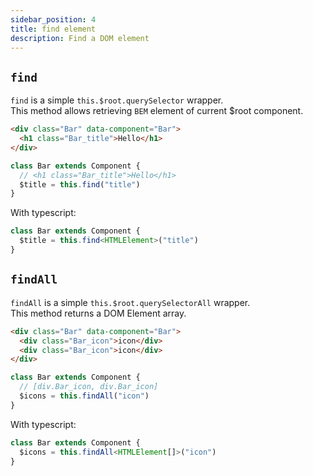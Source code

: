 ```yaml
---
sidebar_position: 4
title: find element
description: Find a DOM element
---
```


## `find`

`find` is a simple `this.$root.querySelector` wrapper.  
This method allows retrieving `BEM` element of current $root component.

```html
<div class="Bar" data-component="Bar">
  <h1 class="Bar_title">Hello</h1>
</div>
```

```js
class Bar extends Component {
  // <h1 class="Bar_title">Hello</h1>
  $title = this.find("title")
}
```

With typescript:

```ts
class Bar extends Component {
  $title = this.find<HTMLElement>("title")
}
```

## `findAll`

`findAll` is a simple `this.$root.querySelectorAll` wrapper.  
This method returns a DOM Element array.

```html
<div class="Bar" data-component="Bar">
  <div class="Bar_icon">icon</div>
  <div class="Bar_icon">icon</div>
</div>
```

```js
class Bar extends Component {
  // [div.Bar_icon, div.Bar_icon]
  $icons = this.findAll("icon")
}
```

With typescript:

```ts
class Bar extends Component {
  $icons = this.findAll<HTMLElement[]>("icon")
}
```
